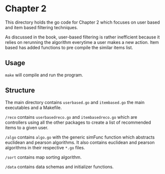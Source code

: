 # Chapter 2

This directory holds the go code for Chapter 2 which focuses on user based and item based filtering techniques.

As discussed in the book, user-based filtering is rather inefficient because it relies on rerunning the algorithm everytime a user makes a new action. Item based has added functions to pre compile the similar items list.

## Usage

```make``` will compile and run the program.

## Structure

The main directory contains ```userbased.go``` and ```itembased.go``` the main executables and a Makefile.

```/reco``` contains ```userbasedreco.go``` and ```itembasedreco.go``` which are controllers using all the other packages to create a list of recommended items to a given user.

```/algo``` contains ```algo.go``` with the generic simFunc function which abstracts euclidean and pearson algorithms. It also contains euclidean and pearson algorithms in their respective ```*.go``` files.

```/sort``` contains map sorting algorithm.

```/data``` contains data schemas and initializer functions.